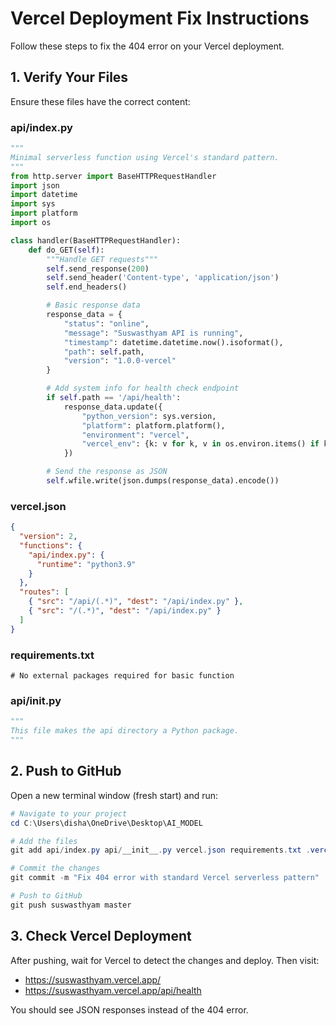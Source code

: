 # Vercel Deployment Fix Instructions

Follow these steps to fix the 404 error on your Vercel deployment.

## 1. Verify Your Files

Ensure these files have the correct content:

### api/index.py

```python
"""
Minimal serverless function using Vercel's standard pattern.
"""
from http.server import BaseHTTPRequestHandler
import json
import datetime
import sys
import platform
import os

class handler(BaseHTTPRequestHandler):
    def do_GET(self):
        """Handle GET requests"""
        self.send_response(200)
        self.send_header('Content-type', 'application/json')
        self.end_headers()

        # Basic response data
        response_data = {
            "status": "online",
            "message": "Suswasthyam API is running",
            "timestamp": datetime.datetime.now().isoformat(),
            "path": self.path,
            "version": "1.0.0-vercel"
        }

        # Add system info for health check endpoint
        if self.path == '/api/health':
            response_data.update({
                "python_version": sys.version,
                "platform": platform.platform(),
                "environment": "vercel",
                "vercel_env": {k: v for k, v in os.environ.items() if k.startswith(('VERCEL'))}
            })

        # Send the response as JSON
        self.wfile.write(json.dumps(response_data).encode())
```

### vercel.json

```json
{
  "version": 2,
  "functions": {
    "api/index.py": {
      "runtime": "python3.9"
    }
  },
  "routes": [
    { "src": "/api/(.*)", "dest": "/api/index.py" },
    { "src": "/(.*)", "dest": "/api/index.py" }
  ]
}
```

### requirements.txt

```
# No external packages required for basic function
```

### api/**init**.py

```python
"""
This file makes the api directory a Python package.
"""
```

## 2. Push to GitHub

Open a new terminal window (fresh start) and run:

```powershell
# Navigate to your project
cd C:\Users\disha\OneDrive\Desktop\AI_MODEL

# Add the files
git add api/index.py api/__init__.py vercel.json requirements.txt .vercelignore

# Commit the changes
git commit -m "Fix 404 error with standard Vercel serverless pattern"

# Push to GitHub
git push suswasthyam master
```

## 3. Check Vercel Deployment

After pushing, wait for Vercel to detect the changes and deploy. Then visit:

- https://suswasthyam.vercel.app/
- https://suswasthyam.vercel.app/api/health

You should see JSON responses instead of the 404 error.

